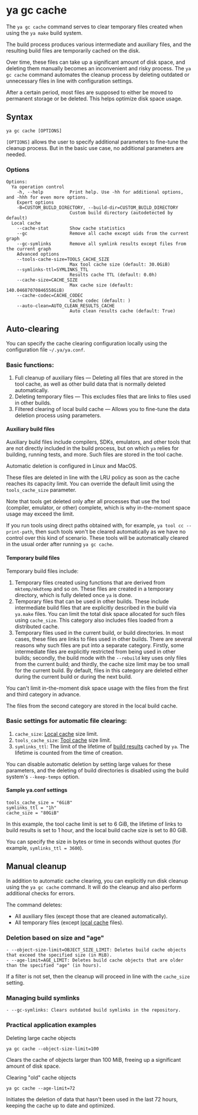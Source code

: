 # ya gc cache

The `ya gc cache` command serves to clear temporary files created when using the `ya make` build system.

The build process produces various intermediate and auxiliary files, and the resulting build files are temporarily cached on the disk.

Over time, these files can take up a significant amount of disk space, and deleting them manually becomes an inconvenient and risky process.  The `ya gc cache` command automates the cleanup process by deleting outdated or unnecessary files in line with configuration settings.

After a certain period, most files are supposed to either be moved to permanent storage or be deleted. This helps optimize disk space usage.

## Syntax

`ya gc cache [OPTIONS]`

`[OPTIONS]` allows the user to specify additional parameters to fine-tune the cleanup process. But in the basic use case, no additional parameters are needed.

### Options
```
Options:
  Ya operation control
    -h, --help          Print help. Use -hh for additional options, and -hhh for even more options.
    Expert options
    -B=CUSTOM_BUILD_DIRECTORY, --build-dir=CUSTOM_BUILD_DIRECTORY
                        Custom build directory (autodetected by default)
  Local cache
    --cache-stat        Show cache statistics
    --gc                Remove all cache except uids from the current graph
    --gc-symlinks       Remove all symlink results except files from the current graph
    Advanced options
    --tools-cache-size=TOOLS_CACHE_SIZE
                        Max tool cache size (default: 30.0GiB)
    --symlinks-ttl=SYMLINKS_TTL
                        Results cache TTL (default: 0.0h)
    --cache-size=CACHE_SIZE
                        Max cache size (default: 140.04687070846558GiB)
    --cache-codec=CACHE_CODEC
                        Cache codec (default: )
    --auto-clean=AUTO_CLEAN_RESULTS_CACHE
                        Auto clean results cache (default: True)
```

## Auto-clearing

You can specify the cache clearing configuration locally using the configuration file `~/.ya/ya.conf`.

### Basic functions:

1. Full cleanup of auxiliary files — Deleting all files that are stored in the tool cache, as well as other build data that is normally deleted automatically.
2. Deleting temporary files — This excludes files that are links to files used in other builds.
3. Filtered clearing of local build cache — Allows you to fine-tune the data deletion process using parameters.

#### Auxiliary build files
Auxiliary build files include compilers, SDKs, emulators, and other tools that are not directly included in the build process, but on which `ya` relies for building, running tests, and more. Such files are stored in the tool cache.

Automatic deletion is configured in Linux and MacOS.

These files are deleted in line with the LRU policy as soon as the cache reaches its capacity limit. You can override the default limit using the `tools_cache_size` parameter.

Note that tools get deleted only after all processes that use the tool (compiler, emulator, or other) complete, which is why in-the-moment space usage may exceed the limit.

If you run tools using direct paths obtained with, for example, `ya tool cc --print-path`, then such tools won't be cleared automatically as we have no control over this kind of scenario. These tools will be automatically cleared in the usual order after running `ya gc cache`.

#### Temporary build files

Temporary build files include:
1. Temporary files created using functions that are derived from `mktemp/mkdtemp` and so on. These files are created in a temporary directory, which is fully deleted once `ya` is done.
2. Temporary files that can be used in other builds. These include intermediate build files that are explicitly described in the build via `ya.make` files.
   You can limit the total disk space allocated for such files using `cache_size`. This category also includes files loaded from a distributed cache.
3. Temporary files used in the current build, or build directories. In most cases, these files are links to files used in other builds. There are several reasons why such files are put into a separate category. Firstly, some intermediate files are explicitly restricted from being used in other builds; secondly, the build mode with the `--rebuild` key uses only files from the current build; and thirdly, the cache size limit may be too small for the current build.
   By default, files in this category are deleted either during the current build or during the next build.

You can't limit in-the-moment disk space usage with the files from the first and third category in advance.

The files from the second category are stored in the local build cache.

### Basic settings for automatic file clearing:
1. `cache_size`: [Local cache](#temporary-build-files) size limit.
2. `tools_cache_size`: [Tool cache](#auxiliary-build-files) size limit.
3. `symlinks_ttl`: The limit of the lifetime of [build results](cache.md) cached by `ya`.  The lifetime is counted from the time of creation.

You can disable automatic deletion by setting large values for these parameters, and the deleting of build directories is disabled using the build system's `--keep-temps` option.

#### Sample ya.conf settings
```
tools_cache_size = "6GiB"
symlinks_ttl = "1h"
cache_size = "80GiB"
```
In this example, the tool cache limit is set to 6 GiB, the lifetime of links to build results is set to 1 hour, and the local build cache size is set to 80 GiB.

You can specify the size in bytes or time in seconds without quotes (for example, `symlinks_ttl = 3600`).

## Manual cleanup
In addition to automatic cache clearing, you can explicitly run disk cleanup using the `ya gc cache` command. It will do the cleanup and also perform additional checks for errors.

The command deletes:
- All auxiliary files (except those that are cleaned automatically).
- All temporary files (except [local cache](#temporary-build-files) files).

### Deletion based on size and "age"
```
- --object-size-limit=OBJECT_SIZE_LIMIT: Deletes build cache objects that exceed the specified size (in MiB).
- --age-limit=AGE_LIMIT: Deletes build cache objects that are older than the specified "age" (in hours).
```
If a filter is not set, then the cleanup will proceed in line with the `cache_size` setting.

### Managing build symlinks
```
- --gc-symlinks: Clears outdated build symlinks in the repository.
```
### Practical application examples
Deleting large cache objects
```
ya gc cache --object-size-limit=100
```
Clears the cache of objects larger than 100 MiB, freeing up a significant amount of disk space.

Clearing "old" cache objects
```
ya gc cache --age-limit=72
```
Initiates the deletion of data that hasn't been used in the last 72 hours, keeping the cache up to date and optimized.
